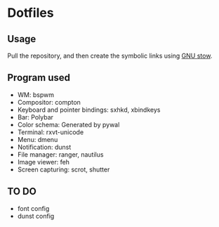 # Dotfiles


## Usage

Pull the repository, and then create the symbolic links using [GNU stow](https://www.gnu.org/software/stow/).

## Program used

* WM: bspwm
* Compositor: compton
* Keyboard and pointer bindings: sxhkd, xbindkeys
* Bar: Polybar
* Color schema: Generated by pywal
* Terminal: rxvt-unicode
* Menu: dmenu
* Notification: dunst
* File manager: ranger, nautilus
* Image viewer: feh
* Screen capturing: scrot, shutter

## TO DO
* font config
* dunst config
